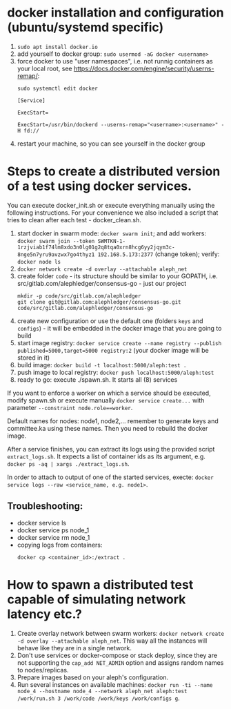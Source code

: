 # docker installation and configuration (ubuntu/systemd specific)

1. `sudo apt install docker.io`
2. add yourself to docker group: `sudo usermod -aG docker <username>`
3. force docker to use "user namespaces", i.e. not runnig containers as your local root, see <https://docs.docker.com/engine/security/userns-remap/>:
    ```
    sudo systemctl edit docker

    [Service]

    ExecStart=

    ExecStart=/usr/bin/dockerd --userns-remap="<username>:<username>" -H fd://
    ```
4. restart your machine, so you can see yourself in the docker group


# Steps to create a distributed version of a test using docker services.

You can execute docker_init.sh or execute everything manually using the following instructions. For your convenience we also
included a script that tries to clean after each test - docker_clean.sh.

1. start docker in swarm mode: `docker swarm init`; and add workers: `docker swarm join --token
   SWMTKN-1-1rzjviab1f74lm8xdo3n0lg01g2q8tqa0xrn8hcg6yy2jqym3c-8nge5n7yru9avzwx7go4thyz1 192.168.5.173:2377` (change token);
   verify: `docker node ls`
2. `docker network create -d overlay --attachable aleph_net`
3. create folder `code` - its structure should be similar to your GOPATH, i.e. src/gitlab.com/alephledger/consensus-go - just
   our project
   ```
   mkdir -p code/src/gitlab.com/alephledger
   git clone git@gitlab.com:alephledger/consensus-go.git code/src/gitlab.com/alephledger/consensus-go
   ```
4. create new configuration or use the default one (folders `keys` and `configs`) - it will be embedded in the docker image that
   you are going to build
5. start image registry: `docker service create --name registry --publish published=5000,target=5000 registry:2` (your docker
   image will be stored in it)
6. build image: `docker build -t localhost:5000/aleph:test .`
7. push image to local registry: `docker push localhost:5000/aleph:test`
8. ready to go: execute ./spawn.sh. It starts all (8) services

If you want to enforce a worker on which a service should be executed, modify spawn.sh or execute manually 
`docker service create...` with parameter `--constraint node.role==worker`.

Default names for nodes: node1, node2,... remember to generate keys and committee.ka using these names. Then you need to
rebuild the docker image.

After a service finishes, you can extract its logs using the provided script `extract_logs.sh`. It expects a list of container
ids as its argument, e.g. ```docker ps -aq | xargs ./extract_logs.sh```.

In order to attach to output of one of the started services, execte: ```docker service logs --raw <service_name, e.g. node1>```.

## Troubleshooting:
- docker service ls
- docker service ps node_1
- docker service rm node_1
- copying logs from containers:
  ```
  docker cp <container_id>:/extract .
  ```


# How to spawn a distributed test capable of simulating network latency etc.?

1. Create overlay network between swarm workers: `docker network create -d overlay --attachable aleph_net`. This way all the
   instances will behave like they are in a single network.
2. Don't use services or docker-compose or stack deploy, since they are not supporting the `cap_add NET_ADMIN` option and
   assigns random names to nodes/replicas.
3. Prepare images based on your aleph's configuration.
4. Run several instances on available machines: `docker run -ti --name node_4 --hostname node_4 --network aleph_net aleph:test
   /work/run.sh 3 /work/code /work/keys /work/configs g`.

